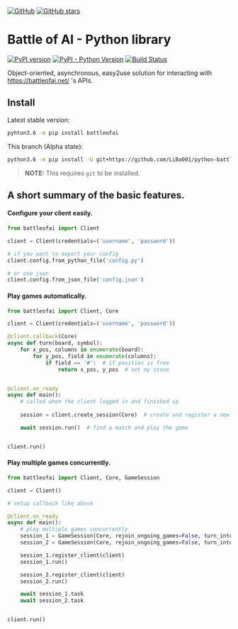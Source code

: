 
[![GitHub](https://img.shields.io/github/license/mashape/apistatus.svg)](https://github.com/LiBa001/python-battleofai/blob/master/LICENSE)
[![GitHub stars](https://img.shields.io/github/stars/LiBa001/python-battleofai.svg?style=social&label=Stars)](https://github.com/LiBa001/python-battleofai/stargazers)


# Battle of AI - Python library

[![PyPI version](https://badge.fury.io/py/battleofai.svg)](https://badge.fury.io/py/battleofai)
[![PyPI - Python Version](https://img.shields.io/pypi/pyversions/battleofai.svg)](https://pypi.org/project/battleofai/)
[![Build Status](https://travis-ci.org/LiBa001/python-battleofai.svg?branch=async)](https://travis-ci.org/LiBa001/python-battleofai)

Object-oriented, asynchronous, easy2use solution for interacting with https://battleofai.net/ \'s APIs.

## Install

Latest stable version:
```bash
pyhton3.6 -m pip install battleofai
```

This branch (Alpha state):
```bash
python3.6 -m pip install -U git+https://github.com/LiBa001/python-battleofai@async
```
> **NOTE:** This requires `git` to be installed.

## A short summary of the basic features.

#### Configure your client easily.

```python
from battleofai import Client

client = Client(credentials=('username', 'password'))

# if you want to export your config
client.config.from_python_file('config.py')

# or use json
client.config.from_json_file('config.json')

```

#### Play games automatically.
```python
from battleofai import Client, Core

client = Client(credentials=('username', 'password'))

@client.callback(Core)
async def turn(board, symbol):
    for x_pos, columns in enumerate(board):
        for y_pos, field in enumerate(columns):
            if field == '#':  # if position is free
                return x_pos, y_pos  # set my stone


@client.on_ready
async def main():
    # called when the client logged in and finished up
    
    session = client.create_session(Core)  # create and register a new game session

    await session.run()  # find a match and play the game


client.run()
```

#### Play multiple games concurrently.
```python
from battleofai import Client, Core, GameSession

client = Client()

# setup callback like above

@client.on_ready
async def main():
    # play multiple games concurrently
    session_1 = GameSession(Core, rejoin_ongoing_games=False, turn_interval=0.5, join_own_games=True)
    session_2 = GameSession(Core, rejoin_ongoing_games=False, turn_interval=0.5, join_own_games=False)

    session_1.register_client(client)
    session_1.run()

    session_2.register_client(client)
    session_2.run()

    await session_1.task
    await session_2.task


client.run()
```
